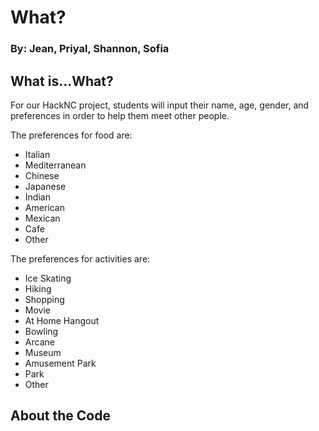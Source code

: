 # What? 

### By: Jean, Priyal, Shannon, Sofia 

## What is...What?
For our HackNC project, students will input their name, age, gender, and preferences in order to help them meet other people. 

The preferences for food are:
- Italian 
- Mediterranean 
- Chinese
- Japanese
- Indian 
- American
- Mexican
- Cafe  
- Other

The preferences for activities are: 
- Ice Skating
- Hiking
- Shopping 
- Movie
- At Home Hangout 
- Bowling 
- Arcane
- Museum 
- Amusement Park 
- Park 
- Other

## About the Code


